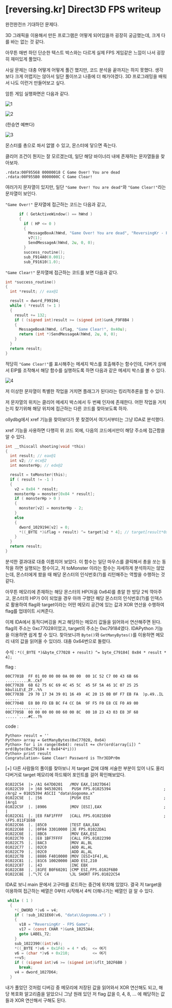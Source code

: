 # [reversing.kr] Direct3D FPS writeup



완전완전쓰 기대하던 문제다. 

3D 그래픽을 이용해서 만든 프로그램은 어떻게 되어있을까 굉장히 궁금했는데, 크게 다를 바는 없는 것 같다.

아무튼 매번 하던 단순한 텍스트 박스와는 다르게 실제 FPS 게임같은 느낌이 나서 굉장히 재미있게 풀었다.

사실 문제는 대충 어떻게 어떻게 풀긴 했지만, 코드 분석을 끝까지는 하지 못했다. 생각보다 크게 어렵지는 않아서 일단 풀이쓰고 나중에 더 해가야겠다. 3D 프로그래밍을 배워서 나도 이런거 만들어보고 싶다.



암튼 게임 실행화면은 다음과 같다.

![1](./images/direct3d_1.JPG)

![2](./images/direct3d_2.JPG)

(한승연 예쁘다)

![3](./images/direct3d_3.JPG)

몬스터를 총으로 쏴서 없앨 수 있고, 몬스터에 닿으면 죽는다.



클리어 조건이 뭔지는 잘 모르겠는데, 일단 해당 바이너리 내에 존재하는 문자열들을 찾아보자.

```assembly
.rdata:00F95568 00000018 C Game Over! You are dead
.rdata:00F955B0 0000000C C Game Clear!
```

여러가지 문자열이 있지만, 일단 `"Game Over! You are dead"`와 `"Game Clear!"`라는 문자열이 보인다.

`"Game Over!"` 문자열에 접근하는 코드는 다음과 같고,

```c
      if ( GetActiveWindow() == hWnd )
      {
        if ( HP <= 0 )
        {
          MessageBoxA(hWnd, "Game Over! You are dead", "ReversingKr - FPS Game", 0x40u);
          v7(1);
          SendMessageA(hWnd, 2u, 0, 0);
        }
        success_routine();
        sub_F914A0(0.001);
        sub_F91610(1.0);
```



`"Game Clear!"` 문자열에 접근하는 코드를 보면 다음과 같다.

```c
int *success_routine()
{
  int *result; // eax@1

  result = dword_F99194;
  while ( *result != 1 )
  {
    result += 132;
    if ( (signed int)result >= (signed int)&unk_F9F8B4 )
    {
      MessageBoxA(hWnd, &flag, "Game Clear!", 0x40u);
      return (int *)SendMessageA(hWnd, 2u, 0, 0);
    }
  }
  return result;
}
```

적당히 `"Game Clear!"`를 표시해주는 메세지 박스를 호출해주는 함수인데, 디버거 상에서 EIP를 조작해서 해당 함수를 실행하도록 하면 다음과 같은 메세지 박스를 볼 수 있다.

![4](./images/direct3d_4.JPG)

저 이상한 문자열이 특별한 작업을 거치면 플래그가 된다라는 킹리적추론을 할 수 있다.

저 문자열의 위치는 클리어 메세지 박스에서 두 번째 인자에 존재한다. 어떤 작업을 거치는지 찾기위해 해당 위치에 접근하는 다른 코드를 찾아보도록 하자.

ollydbg에서 xref 기능을 찾아보다가 못 찾겠어서 여기서부터는 그냥 IDA로 분석했다.

xref 기능을 사용하면 다행히 위 코드 외에, 다음의 코드에서만이 해당 주소에 접근함을 알 수 있다.

```c
int __thiscall shooting(void *this)
{
  int result; // eax@1
  int v2; // ecx@2
  int monsterHp; // edx@2

  result = toMonster(this);
  if ( result != -1 )
  {
    v2 = 0x84 * result;
    monsterHp = monster[0x84 * result];
    if ( monsterHp > 0 )
    {
      monster[v2] = monsterHp - 2;
    }
    else
    {
      dword_1029194[v2] = 0;
      *((_BYTE *)&flag + result) ^= target[v2 * 4]; // target[result*0x210]
    }
  }
  return result;
}
```

분석한 결과대로 대충 이름지어 보았다. 이 함수는 일단 마우스를 클릭해서 총을 쏘는 동작을 하면 실행되는 함수이고, 저 toMonster 이라는 함수는 자세하게 분석하지는 않았는데, 몬스터에게 쐈을 때 해당 몬스터의 인식번호(?)를 리턴해주는 역할을 수행하는 것 같다.

아무튼 메모리에 존재하는 해당 몬스터의 HP(처음 0x64)를 총알 한 방당 2씩 깍아주고, 몬스터의 HP가 0이 되었을 경우 아까 구했던 해당 몬스터의 인식번호(?)를 인덱스로 활용하여 flag와 target이라는 어떤 메모리 공간에 있는 값과 XOR 연산을 수행하여 flag를 업데이트 시켜준다.



이제 IDA에서 동적디버깅을 켜고 해당하는 메모리 값들을 읽어와서 연산해주면 된다. flag의 주소는 0xc77028이었고, target의 주소는 0xc79184였다. IDAPython 기능을 이용하면 쉽게 할 수 있다. 찾아보니까 `Byte()`와  `GetManyBytes()`를 이용하면 메모리 내의 값을 읽어올 수 있더라. 대충 0x64번으로 돌렸다.

수식 : `*((_BYTE *)&byte_C77028 + result) ^= byte_C79184[ 0x84 * result * 4];`

flag :

```shell
00C7701B  FF 01 00 00 00 0A 00 00  00 1C 52 C7 00 43 6B 66  ..........R..Ckf
00C7702B  6B 62 75 6C 69 4C 45 5C  45 5F 5A 46 1C 07 25 25  kbuliLE\E_ZF..%%
00C7703B  29 70 17 34 39 01 16 49  4C 20 15 0B 0F F7 EB FA  )p.49..IL ......
00C7704B  E8 B0 FD EB BC F4 CC DA  9F F5 F0 E8 CE F0 A9 00  ................
00C7705B  00 00 00 00 00 60 00 8C  00 10 23 43 03 E8 3F 68  .....`....#C..?h
```

code :

```shell
Python> result = ''
Python> array = GetManyBytes(0xC77028, 0x64)
Python> for i in range(0x64): result += chr(ord(array[i]) ^ ord(Byte(0xC79184 + 0x84*4*i)))
Python> print result
Congratulation~ Game Clear! Password is Thr3EDPr0m
```





[+] 다른 사람들의 풀이를 찾아보니 저 target 값에 대해 서술한 부분이 있어 나도 올리디버거로 target 메모리에 하드웨어 포인트를 걸어 확인해보았다.

```assembly
01022C54  |> /A1 647D0201   /MOV EAX,[1027D64]
01022C59  |> |68 94530201    PUSH FPS.01025394                       ; /Arg2 = 01025394 ASCII "data\Gogooma.x"
01022C5E  |. |56            |PUSH ESI                                ; |Arg1
01022C5F  |. |8906          |MOV [ESI],EAX                           ; |
01022C61  |. |E8 FAF1FFFF   |CALL FPS.01021E60                       ; \FPS.011F1E60
01022C66  |. |85C0          |TEST EAX,EAX
01022C68  |. |0F84 33010000 |JE FPS.01022DA1
01022C6E  |. |8BC6          |MOV EAX,ESI
01022C70  |. |E8 1BF7FFFF   |CALL FPS.01022390
01022C75  |. |8AC3          |MOV AL,BL
01022C77  |. |02C0          |ADD AL,AL
01022C79  |. |02C0          |ADD AL,AL
01022C7B  |. |8886 F4010000 |MOV [ESI+1F4],AL
01022C81  |. |81C6 10020000 |ADD ESI,210
01022C87  |. |43            |INC EBX
01022C88  |. |81FE B0F60201 |CMP ESI,FPS.0102F6B0
01022C8E  |.^\7C C4         \JL SHORT FPS.01022C54
```

IDA로 보니 main 문에서 고구마를 로드하는 중간에 위치해 있었다. 결국 저 target을 이용하여 접근하는 배열은 0부터 시작해서 4씩 더해나가는 배열인 걸 알 수 있다.

```c
 while ( 1 )
  {
    *(_DWORD *)v6 = v4;
    if ( !sub_1021E60(v6, "data\\Gogooma.x") )
    {
      v18 = "ReversingKr - FPS Game";
      v17 = (const CHAR *)&unk_10253A4;
      goto LABEL_72;
    }
    sub_1022390((int)v6);
    *((_BYTE *)v6 + 0x1F4) = 4 * v5;  <= 여기
    v6 = (char *)v6 + 0x210;          <= 여기
    ++v5;
    if ( (signed int)v6 >= (signed int)&flt_102F6B0 )
      break;
    v4 = dword_1027D64;
  }
```

내가 풀었던 것처럼 디버깅 중 메모리에 저장된 값을 읽어와서 XOR 연산해도 되고, 해당 복호화 알고리즘을 알았으니 그냥 원래 있던 저 flag 값을 0, 4, 8, ... 에 해당하는 값들과 XOR 연산해서 구해도 된다.